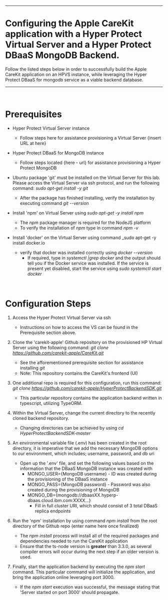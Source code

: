 - - - -
# Configuring the Apple CareKit application with a Hyper Protect Virtual Server and a Hyper Protect DBaaS MongoDB Backend.
Follow the listed steps below in order to successfully build the Apple CareKit application on an HPVS instance, while leveraging the Hyper Protect DBaaS for mongodb service as a viable backend database. 
- - - -

<br/>

# Prerequisites
	
* Hyper Protect Virtual Server instance
	* Follow steps here for assistance provisioning a Virtual Server {insert URL at here}

* Hyper Protect DBaaS for MongoDB instance
	* Follow steps located {here - url} for assistance provisioning a Hyper Protect MongoDB

* Ubuntu package 'git' must be installed on the Virtual Server for this lab. Please access the Virtual Server via ssh protocol, and run the following command: _sudo apt-get install -y git_
	* After the package has finished installing, verify the installation by executing command _git --version_

* Install 'npm' on Virtual Server using  _sudo apt-get -y install npm_
	* The _npm_ package manager is required for the NodeJS platform
	* To verify the installation of _npm_ type in command _npm -v_

* Install 'docker' on the Virtual Server using command _sudo apt-get -y install docker.io
	
	* verify that docker was installed correctly using _docker --version_
		* If required, type in _systemctl |grep docker_ and the output should tell you if the Docker service was installed. If the service is present yet disabled, start the service using  _sudo systemctl start docker_


<br/>

# Configuration Steps

1. Access the Hyper Protect Virtual Server via ssh
	* Instructions on how to access the VS can be found in the Prerequisite section above.


2. Clone the 'carekit-apple' Github repository on the provisioned HP Virtual Server using the following command: _git clone https://github.com/carekit-apple/CareKit.git_
	* See the afforementioned prerequisite section for assistance installing _git_
	* Note: This repository contains the CareKit's frontend (UI)


3. One additional repo is required for this configuration, run this command: _git clone https://github.com/carekit-apple/HyperProtectBackendSDK.git_
	* This particular repository contains the application backend written in typescript, utilizing TypeORM.


4. Within the Virtual Server, change the current directory to the recently cloned backend repository.
	* Changing directories can be achieved by using _cd HyperProtectBackendSDK-master_


5. An environmental variable file (.env) has been created in the root directory, it is imperative that we add the necessary MongoDB options to our environment, which includes; username, password, and db uri
	* Open up the '.env' file, and set the following values based on the information that the DBaaS MongoDB instance was created with
		* MONGO_USER={MongoDB username} - ID was created during the provisioning of the DBaaS instance
		* MONGO_PASS={MongoDB password} - Password was also created during the provisioning of MongoDB
		* MONGO_DB={mongodb://dbaasXX.hyperp-dbaas.cloud.ibm.com:XXXX...}
			* Fill in full cluster URI, which should consist of 3 total DBaaS replica endpoints


7. Run the 'npm' installation by using command _npm install_ from the root directory of the Github repo {enter name here once finalized}
	* The _npm install_ process will install all of the required packages and dependencies needed to run the CareKit application
	* Ensure that the ts-node version is **greater** than 3.3.0, as several compiler errors will occur during the next step if an older version is used.


8. Finally, start the application backend by executing the _npm start_ command. This particular command will initialize the application, and bring the application online leveraging port 3000. 
	* If the _npm start_ execution was successful, the message stating that 'Server started on port 3000' should propagate.


